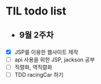 # TIL todo list

## <ul><li>9월 2주차</li></ul>
  - [x] JSP를 이용한 웹사이트 제작
  - [ ] api 사용을 위한 JSP, jackson 공부
  - [ ] 직렬화, 역직렬화 
  - [ ] TDD racingCar 하기
